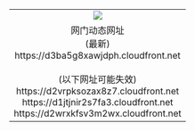 ﻿<table>
  <tr></tr>
  <tr><td colspan=2 align=center><img src="https://d3ba5g8xawjdph.cloudfront.net/Up/oGate.jpg" /></td></tr>
  <tr><td colspan=2 align=center>网门动态网址<br/>(最新)
<br>https://d3ba5g8xawjdph.cloudfront.net
<br/><br/>(以下网址可能失效)
<br>https://d2vrpksozax8z7.cloudfront.net
<br>https://d1jtjnir2s7fa3.cloudfront.net
<br>https://d2wrxkfsv3m2wx.cloudfront.net
    </td>
  </tr>
</table>
